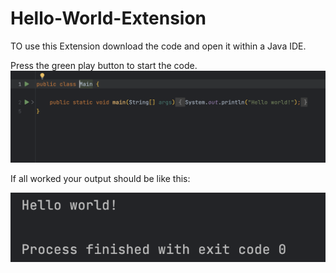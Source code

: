 # Hello-World-Extension

TO use this Extension download the code and open it within a Java IDE.

Press the green play button to start the code.
<img src="res/pic_1.png">

If all worked your output should be like this:

<img src="res/pic_2.png">